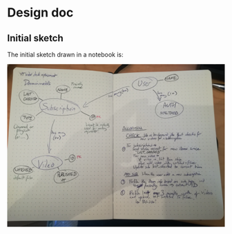 # Design doc

## Initial sketch

The initial sketch drawn in a notebook is:

![Initial sketch of the implementation](./notebook_screenshot.jpg)
